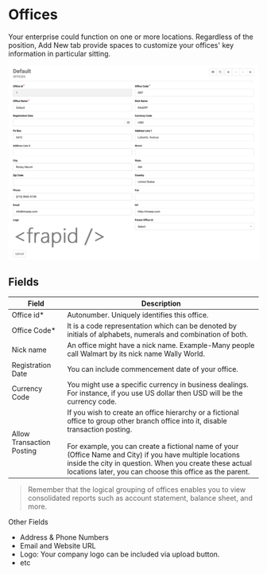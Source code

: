 # Offices

Your enterprise could function on one or more locations. Regardless of the position, Add New tab provide spaces to customize your offices' key information in particular sitting.

<img alt="Office" src="/images/config/office.png">

## Fields

| Field                     | Description                                                                                                                                                                                                                                                                                                                                                                     |
| ------------------------- | ------------------------------------------------------------------------------------------------------------------------------------------------------------------------------------------------------------------------------------------------------------------------------------------------------------------------------------------------------------------------------- |
| Office id\*               | Autonumber. Uniquely identifies this office.                                                                                                                                                                                                                                                                                                                                    |
| Office Code\*             | It is a code representation which can be denoted by initials of alphabets, numerals and combination of both.                                                                                                                                                                                                                                                                    |
| Nick name                 | An office might have a nick name. Example-Many people call Walmart by its nick name Wally World.                                                                                                                                                                                                                                                                                |
| Registration Date         | You can include commencement date of your office.                                                                                                                                                                                                                                                                                                                               |
| Currency Code             | You might use a specific currency in business dealings. For instance, if you use US dollar then USD will be the currency code.                                                                                                                                                                                                                                                  |
| Allow Transaction Posting | If you wish to create an office hierarchy or a fictional office to group other branch office into it, disable transaction posting. <br /> <br/> For example, you can create a fictional name of your (Office Name and City) if you have multiple locations inside the city in question. When you create these actual locations later, you can choose this office as the parent. |

> Remember that the logical grouping of offices enables you to view consolidated reports such as account statement, balance sheet, and more.

Other Fields

- Address &amp; Phone Numbers
- Email and Website URL
- Logo: Your company logo can be included via upload button.
- etc
